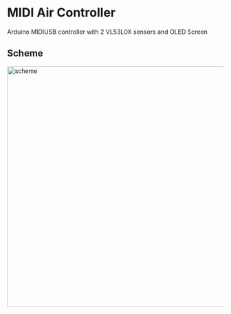 # MIDI Air Controller
Arduino MIDIUSB controller with 2 VL53L0X sensors and OLED Screen

## Scheme
<img width="559" alt="scheme" src="https://user-images.githubusercontent.com/1909810/214956119-4ba645f4-ac2d-4603-9f38-8516719e28dc.png">
